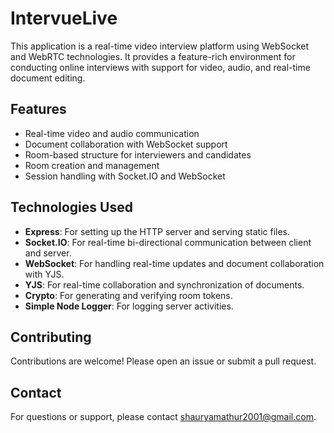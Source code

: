 # IntervueLive

This application is a real-time video interview platform using WebSocket and WebRTC technologies. It provides a feature-rich environment for conducting online interviews with support for video, audio, and real-time document editing.

## Features

- Real-time video and audio communication
- Document collaboration with WebSocket support
- Room-based structure for interviewers and candidates
- Room creation and management
- Session handling with Socket.IO and WebSocket

## Technologies Used

- **Express**: For setting up the HTTP server and serving static files.
- **Socket.IO**: For real-time bi-directional communication between client and server.
- **WebSocket**: For handling real-time updates and document collaboration with YJS.
- **YJS**: For real-time collaboration and synchronization of documents.
- **Crypto**: For generating and verifying room tokens.
- **Simple Node Logger**: For logging server activities.

## Contributing

Contributions are welcome! Please open an issue or submit a pull request.

## Contact

For questions or support, please contact [shauryamathur2001@gmail.com](mailto:shauryamathur2001@gmail.com).
